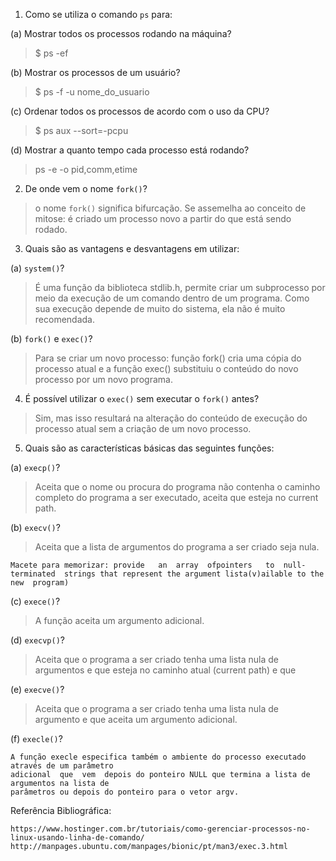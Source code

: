 1. Como se utiliza o comando `ps` para:

(a) Mostrar todos os processos rodando na máquina?
> $ ps -ef

(b) Mostrar os processos de um usuário?
> $ ps -f -u nome_do_usuario 

(c) Ordenar todos os processos de acordo com o uso da CPU?
> $ ps aux --sort=-pcpu

(d) Mostrar a quanto tempo cada processo está rodando?
> ps -e -o pid,comm,etime 

2. De onde vem o nome `fork()`?
> o nome `fork()` significa bifurcação. Se assemelha ao conceito de mitose: é criado um processo novo a partir do que está sendo rodado.

3. Quais são as vantagens e desvantagens em utilizar:

(a) `system()`? 
> É uma função da biblioteca stdlib.h, permite criar um subprocesso por meio da execução de um comando dentro de um programa. Como sua execução depende de muito do sistema, ela não é muito recomendada. 

(b) `fork()` e `exec()`? 
> Para se criar um novo processo: função fork() cria uma cópia do processo atual e a função exec() substituiu o conteúdo do novo processo por um novo programa.

4. É possível utilizar o `exec()` sem executar o `fork()` antes?
> Sim, mas isso resultará na alteração do conteúdo de execução do processo atual sem a criação de um novo processo.

5. Quais são as características básicas das seguintes funções:

(a) `execp()`?
> Aceita que o nome ou procura do programa não contenha o caminho completo do programa a ser executado, aceita que esteja no current path.

(b) `execv()`?
> Aceita que a lista de argumentos do programa a ser criado seja nula.
```
Macete para memorizar: provide	 an  array  ofpointers	 to  null-terminated  strings that represent the argument lista(v)ailable to the new  program)
```     

(c) `exece()`?
> A função aceita um argumento adicional.

(d) `execvp()`?
> Aceita que o programa a ser criado tenha uma lista nula de argumentos e que esteja no caminho atual (current path) e que 

(e) `execve()`?
> Aceita que o programa a ser criado tenha uma lista nula de argumento e que aceita um argumento adicional.

(f) `execle()`?
````
A função execle especifica também o ambiente do processo executado através de um parâmetro
adicional  que  vem  depois do ponteiro NULL que termina a lista de argumentos na lista de
parâmetros ou depois do ponteiro para o vetor argv.
````

Referência Bibliográfica: 
````
https://www.hostinger.com.br/tutoriais/como-gerenciar-processos-no-linux-usando-linha-de-comando/
http://manpages.ubuntu.com/manpages/bionic/pt/man3/exec.3.html
````
